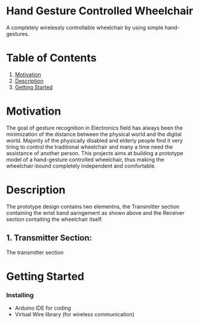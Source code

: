 # Hand Gesture Controlled Wheelchair
A completely wirelessly controllable wheelchair by using simple hand-gestures.

# Table of Contents

1. [Motivation](#motivation)  
2. [Description](#description)  
3. [Getting Started](#getting-started)
 
# Motivation

The goal of gesture recognition in Electronics field has always been the minimization of the distance between the physical world and the digital world.
Majority of the physically disabled and elderly people find it very tiring to control the traditional wheelchair and many a time need the assistance of another person. This projects aims at building a prototype model of a hand-gesture controlled wheelchair, thus making the wheelchair-bound completely independent and comfortable.

# Description
The prototype design contains two elementns, the Transmitter section containing the wrist band aarngement as shown above and the Receiver section contaiting the wheelchair itself.  
## 1. Transmitter Section:
The transmitter section 


# Getting Started
### Installing
- Arduino IDE for coding
- Virtual Wire library (for wireless communication)
